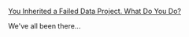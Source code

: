 [You Inherited a Failed Data Project. What Do You Do?](https://joereis.substack.com/p/you-inherited-a-failed-data-project)

We've all been there...